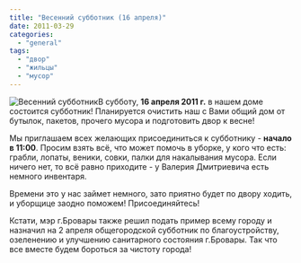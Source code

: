 ```yaml
---
title: "Весенний субботник (16 апреля)"
date: 2011-03-29
categories: 
  - "general"
tags: 
  - "двор"
  - "жильцы"
  - "мусор"
---
```


![Весенний субботник](http://shevchenko4a.brovary.org/wp-content/uploads/2011/03/subbotnik.jpg "Весенний субботник")В субботу, **16 апреля 2011 г.** в нашем доме состоится субботник! Планируется очистить наш с Вами общий дом от бутылок, пакетов, прочего мусора и подготовить двор к весне!

Мы приглашаем всех желающих присоединиться к субботнику - **начало в 11:00**. Просим взять всё, что может помочь в уборке, у кого что есть: грабли, лопаты, веники, совки, палки для накалывания мусора. Если ничего нет, то всё равно приходите - у Валерия Дмитриевича есть немного инвентаря.

Времени это у нас займет немного, зато приятно будет по двору ходить, и уборщице заодно поможем! Присоединяйтесь!

Кстати, мэр г.Бровары также решил подать пример всему городу и назначил на 2 апреля общегородской субботник по благоустройству, озеленению и <!--more-->улучшению санитарного состояния г.Бровары. Так что все вместе будем бороться за чистоту города!
